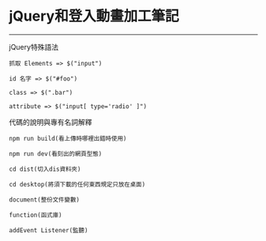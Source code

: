 # jQuery和登入動畫加工筆記
------------------------------------------------------------------------------------------------  
jQuery特殊語法

    抓取 Elements => $("input")
    
    id 名字 => $("#foo")
    
    class => $(".bar")
    
    attribute => $("input[ type='radio' ]")
  
代碼的說明與專有名詞解釋
   
    npm run build(看上傳時哪裡出錯時使用)
    
    npm run dev(看刻出的網頁型態)
    
    cd dist(切入dis資料夾)
    
    cd desktop(將須下載的任何東西規定只放在桌面)
    
    document(整份文件變數)
    
    function(函式庫)
    
    addEvent Listener(監聽)
